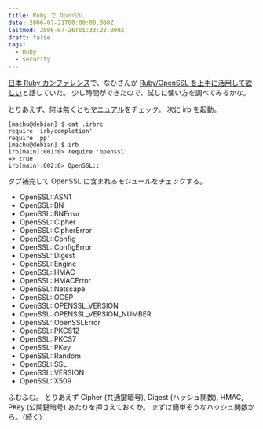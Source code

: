 ```yaml
---
title: Ruby で OpenSSL
date: 2006-07-21T00:00:00.000Z
lastmod: 2006-07-26T01:33:28.000Z
draft: false
tags:
  - Ruby
  - security
---
```


[日本 Ruby カンファレンス](http://jp.rubyist.net/magazine/?RubyKaigi2006-0610-4)で、なひさんが [Ruby/OpenSSL を上手に活用して欲しい](/posts/20060610/p01)と話していた。 少し時間ができたので、試しに使い方を調べてみるかな。

とりあえず、何は無くとも[マニュアル](http://www.ruby-lang.org/ja/man/index.cgi?cmd=view;name=openssl)をチェック。 次に irb を起動。

```
[machu@debian] $ cat .irbrc
require 'irb/completion'
require 'pp'
[machu@debian] $ irb
irb(main):001:0> require 'openssl'
=> true
irb(main):002:0> OpenSSL::
```

タブ補完して OpenSSL に含まれるモジュールをチェックする。

- OpenSSL::ASN1
- OpenSSL::BN
- OpenSSL::BNError
- OpenSSL::Cipher
- OpenSSL::CipherError
- OpenSSL::Config
- OpenSSL::ConfigError
- OpenSSL::Digest
- OpenSSL::Engine
- OpenSSL::HMAC
- OpenSSL::HMACError
- OpenSSL::Netscape
- OpenSSL::OCSP
- OpenSSL::OPENSSL_VERSION
- OpenSSL::OPENSSL_VERSION_NUMBER
- OpenSSL::OpenSSLError
- OpenSSL::PKCS12
- OpenSSL::PKCS7
- OpenSSL::PKey
- OpenSSL::Random
- OpenSSL::SSL
- OpenSSL::VERSION
- OpenSSL::X509

ふむふむ。 とりあえず Cipher (共通鍵暗号), Digest (ハッシュ関数), HMAC, PKey (公開鍵暗号) あたりを押さえておくか。 まずは簡単そうなハッシュ関数から。（続く）
